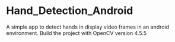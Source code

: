 # Hand_Detection_Android

A simple app to detect hands in display video frames in an android environment. 
Build the project with OpenCV version 4.5.5
